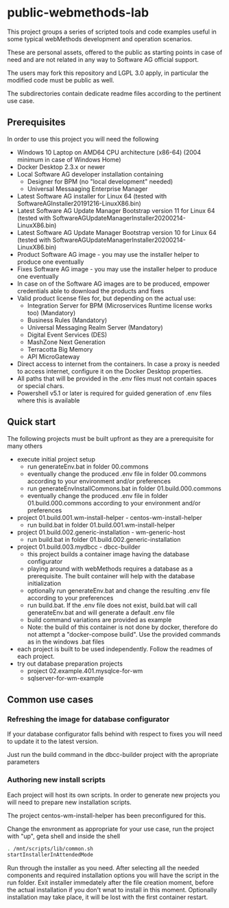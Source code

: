 # public-webmethods-lab

This project groups a series of scripted tools and code examples useful in some typical webMethods development and operation scenarios.

These are personal assets, offered to the public as starting points in case of need and are not related in any way to Software AG official support.

The users may fork this repository and LGPL 3.0 apply, in particular the modified code must be public as well.

The subdirectories contain dedicate readme files according to the pertinent use case.

## Prerequisites

In order to use this project you will need the following

- Windows 10 Laptop on AMD64 CPU architecture (x86-64) (2004 minimum in case of Windows Home)
- Docker Desktop 2.3.x or newer
- Local Software AG developer installation containing
  - Designer for BPM (no "local development" needed)
  - Universal Messaaging Enterprise Manager
- Latest Software AG installer for Linux 64 (tested with SoftwareAGInstaller20191216-LinuxX86.bin)
- Latest Software AG Update Manager Bootstrap version 11 for Linux 64 (tested with SoftwareAGUpdateManagerInstaller20200214-LinuxX86.bin)
- Latest Software AG Update Manager Bootstrap version 10 for Linux 64 (tested with SoftwareAGUpdateManagerInstaller20200214-LinuxX86.bin)
- Product Software AG image - you may use the installer helper to produce one eventually
- Fixes Software AG image - you may use the installer helper to produce one eventually
- In case on of the Software AG images are to be produced, empower credentials able to download the products and fixes
- Valid product license files for, but depending on the actual use:
  - Integration Server for BPM (Microservices Runtime license works too) (Mandatory)
  - Business Rules (Mandatory)
  - Universal Messaging Realm Server (Mandatory)
  - Digital Event Services (DES)
  - MashZone Next Generation
  - Terracotta Big Memory
  - API MicroGateway
- Direct access to internet from the containers. In case a proxy is needed to access internet, configure it on the Docker Desktop properties.
- All paths that will be provided in the .env files must not contain spaces or special chars.
- Powershell v5.1 or later is required for guided generation of .env files where this is available

## Quick start

The following projects must be built upfront as they are a prerequisite for many others

- execute initial project setup
  - run generateEnv.bat in folder 00.commons
  - eventually change the produced .env file in folder 00.commons according to your environment and/or preferences
  - run generateEnvInstallCommons.bat in folder 01.build.000.commons
  - eventually change the produced .env file in folder 01.build.000.commons according to your environment and/or preferences
- project 01.build.001.wm-install-helper - centos-wm-install-helper
  - run build.bat in folder 01.build.001.wm-install-helper
- project 01.build.002.generic-installation - wm-generic-host
  - run build.bat in folder 01.build.002.generic-installation
- project 01.build.003.mydbcc - dbcc-builder
  - this project builds a container image having the database configurator
  - playing around with webMethods requires a database as a prerequisite. The built container will help with the database initialization
  - optionally run generateEnv.bat and change the resulting .env file according to your preferences
  - run build.bat. If the .env file does not exist, build.bat will call generateEnv.bat and will generate a default .env file
  - build command variations are provided as example
  - Note: the build of this container is not done by docker, therefore do not attempt a "docker-compose build". Use the provided commands as in the windows .bat files
- each project is built to be used independently. Follow the readmes of each project.
- try out database preparation projects
  - project 02.example.401.mysqlce-for-wm
  - sqlserver-for-wm-example

## Common use cases

### Refreshing the image for database configurator

If your database configurator falls behind with respect to fixes you will need to update it to the latest version. 

Just run the build command in the dbcc-builder project with the apropriate parameters

### Authoring new install scripts

Each project will host its own scripts. In order to generate new projects you will need to prepare new installation scripts.

The project centos-wm-install-helper has been preconfigured for this.

Change the envronment as appropriate for your use case, run the project with "up", geta shell and inside the shell

```bash
. /mnt/scripts/lib/common.sh
startInstallerInAttendedMode
```

Run through the installer as you need. After selecting all the needed components and required installation options you will have the script in the run folder.
Exit installer immedately after the file creation moment, before the actual installation if you don't wnat to install in this moment. Optionally installation may take place, it will be lost with the first container restart.
